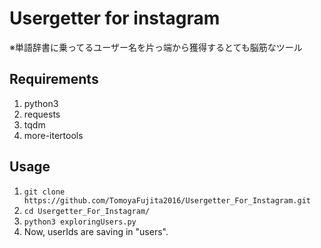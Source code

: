 # Usergetter for instagram
※単語辞書に乗ってるユーザー名を片っ端から獲得するとても脳筋なツール
## Requirements
1. python3
2. requests
3. tqdm
4. more-itertools

## Usage
1. `git clone https://github.com/TomoyaFujita2016/Usergetter_For_Instagram.git`
2. `cd Usergetter_For_Instagram/`
3. `python3 exploringUsers.py`
4. Now, userIds are saving in "users".
